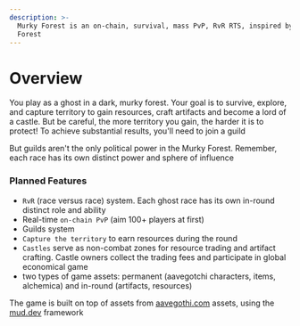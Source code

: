 ```yaml
---
description: >-
  Murky Forest is an on-chain, survival, mass PvP, RvR RTS, inspired by Dark
  Forest
---
```


# Overview

You play as a ghost in a dark, murky forest. Your goal is to survive, explore, and capture territory to gain resources, craft artifacts and become a lord of a castle. But be careful, the more territory you gain, the harder it is to protect! To achieve substantial results, you'll need to join a guild

But guilds aren't the only political power in the Murky Forest. Remember, each race has its own distinct power and sphere of influence



### Planned Features&#x20;

* `RvR` (race versus race) system. Each ghost race has its own in-round distinct role and ability &#x20;
* Real-time `on-chain PvP` (aim 100+ players at first)&#x20;
* Guilds system&#x20;
* `Capture the territory` to earn resources during the round&#x20;
* `Castles` serve as non-combat zones for resource trading and artifact crafting. Castle owners collect the trading fees and participate in global economical game&#x20;
* two types of game assets: permanent (aavegotchi characters, items, alchemica) and in-round (artifacts, resources)&#x20;



The game is built on top of assets from [aavegothi.com](https://aavegothi.com) assets, using the [mud.dev](https://mud.dev/) framework
